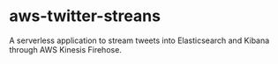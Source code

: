 # aws-twitter-streans
A serverless application to stream tweets into Elasticsearch and Kibana through AWS Kinesis Firehose.

